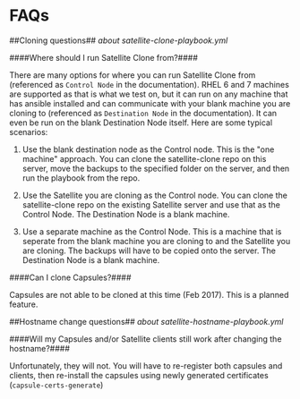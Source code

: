 # FAQs #

##Cloning questions##
*about satellite-clone-playbook.yml*

####Where should I run Satellite Clone from?####

There are many options for where you can run Satellite Clone from (referenced as `Control Node` in the documentation). RHEL 6 and 7 machines are supported as that is what we test on, but it can run on any machine that has ansible installed and can communicate with your blank machine you are cloning to (referenced as `Destination Node` in the documentation). It can even be run on the blank Destination Node itself. Here are some typical scenarios:

1. Use the blank destination node as the Control node. This is the "one machine" approach. You can clone the satellite-clone repo on this server, move the backups to the specified folder on the server, and then run the playbook from the repo.

2. Use the Satellite you are cloning as the Control node. You can clone the satellite-clone repo on the existing Satellite server and use that as the Control Node. The Destination Node is a blank machine.

3. Use a separate machine as the Control Node. This is a machine that is seperate from the blank machine you are cloning to and the Satellite you are cloning. The backups will have to be copied onto the server. The Destination Node is a blank machine.

####Can I clone Capsules?####

Capsules are not able to be cloned at this time (Feb 2017). This is a planned feature.

##Hostname change questions##
*about satellite-hostname-playbook.yml*

####Will my Capsules and/or Satellite clients still work after changing the hostname?####

Unfortunately, they will not. You will have to re-register both capsules and clients, then re-install the capsules using newly generated certificates (`capsule-certs-generate`)
